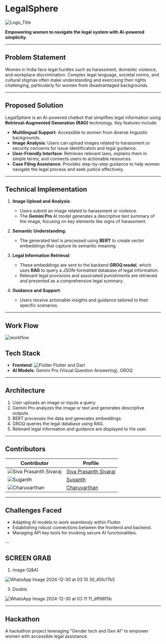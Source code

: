 # LegalSphere

![Logo_Title](https://github.com/user-attachments/assets/466be4b3-42a5-4e03-99c1-d0cc883c8606)


**Empowering women to navigate the legal system with AI-powered simplicity.**

---

## Problem Statement

Women in India face legal hurdles such as harassment, domestic violence, and workplace discrimination. Complex legal language, societal norms, and cultural stigmas often make understanding and exercising their rights challenging, particularly for women from disadvantaged backgrounds.

---

## Proposed Solution

LegalSphere is an AI-powered chatbot that simplifies legal information using **Retrieval-Augmented Generation (RAG)** technology. Key features include:

- **Multilingual Support**: Accessible to women from diverse linguistic backgrounds.
- **Image Analysis**: Users can upload images related to harassment or security concerns for issue identification and legal guidance.
- **User-Friendly Interface**: Retrieves relevant laws, explains them in simple terms, and connects users to actionable resources.
- **Case Filing Assistance**: Provides step-by-step guidance to help women navigate the legal process and seek justice effectively.

---

## Technical Implementation

1. **Image Upload and Analysis**:
   - Users submit an image related to harassment or violence.
   - The **Gemini Pro** AI model generates a descriptive text summary of the image, focusing on key elements like signs of harassment.

2. **Semantic Understanding**:
   - The generated text is processed using **BERT** to create vector embeddings that capture its semantic meaning.

3. **Legal Information Retrieval**:
   - These embeddings are sent to the backend **GROQ model**, which uses **RAG** to query a JSON-formatted database of legal information.
   - Relevant legal provisions and associated punishments are retrieved and presented as a comprehensive legal summary.

4. **Guidance and Support**:
   - Users receive actionable insights and guidance tailored to their specific scenarios.

---

## Work Flow

![workflow](https://github.com/user-attachments/assets/a69b04ec-054d-4c12-90a9-c8605cdaa7ca)


## Tech Stack

- **Frontend**: ![Flutter](https://upload.wikimedia.org/wikipedia/commons/1/17/Google-flutter-logo.png) Flutter and Dart
- **AI Models**: Gemini Pro (Visual Question Answering), GROQ

---

## Architecture

1. User uploads an image or inputs a query.
2. Gemini Pro analyzes the image or text and generates descriptive outputs.
3. BERT processes the data and generates embeddings.
4. GROQ queries the legal database using RAG.
5. Relevant legal information and guidance are displayed to the user.

---


## Contributors

| Contributor | Profile |
|-------------|---------|
| ![Siva Prasanth Sivaraj](https://avatars.githubusercontent.com/SivaPrasanthSivaraj?s=100) | [Siva Prasanth Sivaraj](https://github.com/SivaPrasanthSivaraj) |
| ![Suganth](https://avatars.githubusercontent.com/suganth07?s=100) | [Suganth](https://github.com/suganth07) |
| ![Charuvarthan](https://avatars.githubusercontent.com/Charuvarthan?s=100) | [Charuvarthan](https://github.com/Charuvarthan) |

---

## Challenges Faced

- Adapting AI models to work seamlessly within Flutter.
- Establishing robust connections between the frontend and backend.
- Managing API key tools for invoking secure AI functionalities.

--

## SCREEN GRAB
 1) image (Q&A)


![WhatsApp Image 2024-12-30 at 03 10 30_45fcf7b5](https://github.com/user-attachments/assets/1528f77e-cb3b-43e6-b7ca-8032dca28d2f)


3) Doubts

   
![WhatsApp Image 2024-12-30 at 03 11 11_dff98f5b](https://github.com/user-attachments/assets/d987ae35-1c62-4b94-84c5-36768bf4d61f)




---

## Hackathon

A hackathon project leveraging "Gender tech and Gen AI" to empower women with accessible legal assistance.

